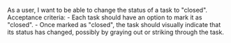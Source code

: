 As a user, I want to be able to change the status of a task to "closed".
    Acceptance criteria:
    - Each task should have an option to mark it as "closed".
    - Once marked as "closed", the task should visually indicate that its status has changed, possibly by graying out or striking through the task.

